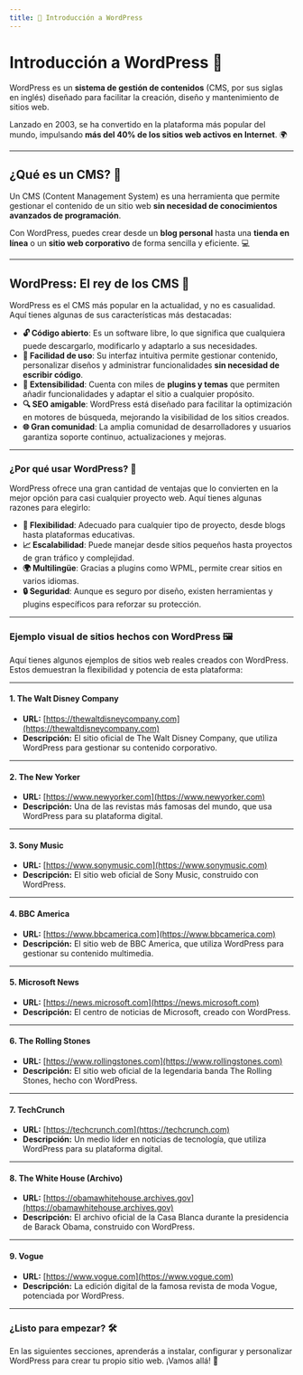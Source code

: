```yaml
---
title: 🚀 Introducción a WordPress
---
```


# Introducción a WordPress 🚀

WordPress es un **sistema de gestión de contenidos** (CMS, por sus siglas en inglés) diseñado para facilitar la creación, diseño y mantenimiento de sitios web. 

Lanzado en 2003, se ha convertido en la plataforma más popular del mundo, impulsando **más del 40% de los sitios web activos en Internet**. 🌍

---

## ¿Qué es un CMS? 🤔

Un CMS (Content Management System) es una herramienta que permite gestionar el contenido de un sitio web **sin necesidad de conocimientos avanzados de programación**. 

Con WordPress, puedes crear desde un **blog personal** hasta una **tienda en línea** o un **sitio web corporativo** de forma sencilla y eficiente. 💻

---

## WordPress: El rey de los CMS 👑

WordPress es el CMS más popular en la actualidad, y no es casualidad. Aquí tienes algunas de sus características más destacadas:

- **🔓 Código abierto**: Es un software libre, lo que significa que cualquiera puede descargarlo, modificarlo y adaptarlo a sus necesidades.
- **🎯 Facilidad de uso**: Su interfaz intuitiva permite gestionar contenido, personalizar diseños y administrar funcionalidades **sin necesidad de escribir código**.
- **🧩 Extensibilidad**: Cuenta con miles de **plugins y temas** que permiten añadir funcionalidades y adaptar el sitio a cualquier propósito.
- **🔍 SEO amigable**: WordPress está diseñado para facilitar la optimización en motores de búsqueda, mejorando la visibilidad de los sitios creados.
- **🌐 Gran comunidad**: La amplia comunidad de desarrolladores y usuarios garantiza soporte continuo, actualizaciones y mejoras.

---

### ¿Por qué usar WordPress? 🚀

WordPress ofrece una gran cantidad de ventajas que lo convierten en la mejor opción para casi cualquier proyecto web. Aquí tienes algunas razones para elegirlo:

- **🌟 Flexibilidad**: Adecuado para cualquier tipo de proyecto, desde blogs hasta plataformas educativas.
- **📈 Escalabilidad**: Puede manejar desde sitios pequeños hasta proyectos de gran tráfico y complejidad.
- **🌍 Multilingüe**: Gracias a plugins como WPML, permite crear sitios en varios idiomas.
- **🔒 Seguridad**: Aunque es seguro por diseño, existen herramientas y plugins específicos para reforzar su protección.

---

### Ejemplo visual de sitios hechos con WordPress 🖼️

Aquí tienes algunos ejemplos de sitios web reales creados con WordPress. Estos demuestran la flexibilidad y potencia de esta plataforma:

---

#### 1. **The Walt Disney Company**  
   - **URL:** [https://thewaltdisneycompany.com](https://thewaltdisneycompany.com)  
   - **Descripción:** El sitio oficial de The Walt Disney Company, que utiliza WordPress para gestionar su contenido corporativo.

---

#### 2. **The New Yorker**  
   - **URL:** [https://www.newyorker.com](https://www.newyorker.com)  
   - **Descripción:** Una de las revistas más famosas del mundo, que usa WordPress para su plataforma digital.

---

#### 3. **Sony Music**  
   - **URL:** [https://www.sonymusic.com](https://www.sonymusic.com)  
   - **Descripción:** El sitio web oficial de Sony Music, construido con WordPress.

---

#### 4. **BBC America**  
   - **URL:** [https://www.bbcamerica.com](https://www.bbcamerica.com)  
   - **Descripción:** El sitio web de BBC America, que utiliza WordPress para gestionar su contenido multimedia.

---

#### 5. **Microsoft News**  
   - **URL:** [https://news.microsoft.com](https://news.microsoft.com)  
   - **Descripción:** El centro de noticias de Microsoft, creado con WordPress.

---

#### 6. **The Rolling Stones**  
   - **URL:** [https://www.rollingstones.com](https://www.rollingstones.com)  
   - **Descripción:** El sitio web oficial de la legendaria banda The Rolling Stones, hecho con WordPress.

---

#### 7. **TechCrunch**  
   - **URL:** [https://techcrunch.com](https://techcrunch.com)  
   - **Descripción:** Un medio líder en noticias de tecnología, que utiliza WordPress para su plataforma digital.

---

#### 8. **The White House (Archivo)**  
   - **URL:** [https://obamawhitehouse.archives.gov](https://obamawhitehouse.archives.gov)  
   - **Descripción:** El archivo oficial de la Casa Blanca durante la presidencia de Barack Obama, construido con WordPress.

---

#### 9. **Vogue**  
   - **URL:** [https://www.vogue.com](https://www.vogue.com)  
   - **Descripción:** La edición digital de la famosa revista de moda Vogue, potenciada por WordPress.

---


### ¿Listo para empezar? 🛠️

En las siguientes secciones, aprenderás a instalar, configurar y personalizar WordPress para crear tu propio sitio web. ¡Vamos allá! 🚀